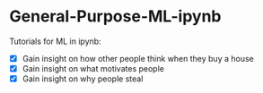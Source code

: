 # General-Purpose-ML-ipynb
Tutorials for ML in ipynb:

- [X] Gain insight on how other people think when they buy a house
- [X] Gain insight on what motivates people
- [X] Gain insight on why people steal
